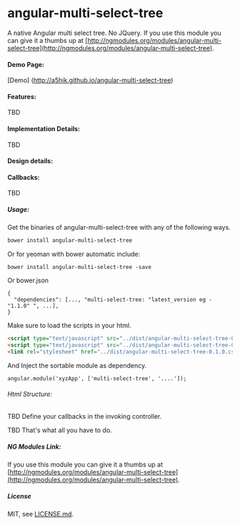 angular-multi-select-tree
=============================

A native Angular multi select tree. No JQuery.
If you use this module you can give it a thumbs up at [http://ngmodules.org/modules/angular-multi-select-tree](http://ngmodules.org/modules/angular-multi-select-tree).

#### Demo Page:

[Demo] (http://a5hik.github.io/angular-multi-select-tree)

#### Features:

TBD
#### Implementation Details:

TBD
#### Design details:

#### Callbacks:

TBD
##### Usage:

Get the binaries of angular-multi-select-tree with any of the following ways.

```sh
bower install angular-multi-select-tree
```
Or for yeoman with bower automatic include:
```
bower install angular-multi-select-tree -save
```
Or bower.json
```
{
  "dependencies": [..., "multi-select-tree: "latest_version eg - "1.1.0" ", ...],
}
```
Make sure to load the scripts in your html.
```html
<script type="text/javascript" src="../dist/angular-multi-select-tree-0.1.0.js"></script>
<script type="text/javascript" src="../dist/angular-multi-select-tree-0.1.0.tpl.js"></script>
<link rel="stylesheet" href="../dist/angular-multi-select-tree-0.1.0.css">

```

And Inject the sortable module as dependency.

```
angular.module('xyzApp', ['multi-select-tree', '....']);
```

###### Html Structure:

TBD
Define your callbacks in the invoking controller.

   TBD
That's what all you have to do.

##### NG Modules Link:

If you use this module you can give it a thumbs up at [http://ngmodules.org/modules/angular-multi-select-tree](http://ngmodules.org/modules/angular-multi-select-tree).

##### License

MIT, see [LICENSE.md](./LICENSE.md).

